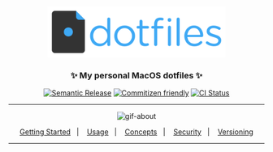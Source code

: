<div align="center">

<img alt="gif-header" src="_assets/logo.png" width="350px"/>

<h3 align="center">✨ My personal MacOS dotfiles  ✨</h3>

[![Semantic Release](https://img.shields.io/badge/%20%20%F0%9F%93%A6%F0%9F%9A%80-semantic--release-e10079.svg)](https://gitlab.com/dry-group/cluster-management)
[![Commitizen friendly](https://img.shields.io/badge/commitizen-friendly-brightgreen.svg)](https://gitlab.com/dry-group/cluster-management)
[![CI Status](https://github.com/lpmatos/docker-xmrig-miner/actions/workflows/ci.yml/badge.svg)](https://github.com/lpmatos/docker-xmrig-miner/actions/workflows/ci.yml)

---

<img alt="gif-about" src="https://thumbs.gfycat.com/GrizzledRemoteHornet-small.gif" width="450px" float="center"/>

<p>
  <a href="#getting-started">Getting Started</a>&nbsp;&nbsp;&nbsp;|&nbsp;&nbsp;&nbsp;
  <a href="#usage">Usage</a>&nbsp;&nbsp;&nbsp;|&nbsp;&nbsp;&nbsp;
  <a href="#concepts">Concepts</a>&nbsp;&nbsp;&nbsp;|&nbsp;&nbsp;&nbsp;
  <a href="#security">Security</a>&nbsp;&nbsp;&nbsp;|&nbsp;&nbsp;&nbsp;
  <a href="#versioning">Versioning</a>
</p>

</div>

---
